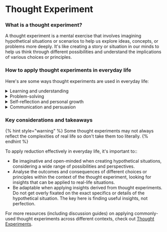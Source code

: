 # Thought Experiment

### What is a thought experiment?

A thought experiment is a mental exercise that involves imagining hypothetical situations or scenarios to help us explore ideas, concepts, or problems more deeply. It's like creating a story or situation in our minds to help us think through different possibilities and understand the implications of various choices or principles.

### How to apply thought experiments in everyday life

Here's are some ways thought experiments are used in everyday life:

<details>

<summary>Learning and understanding</summary>

Thought experiments help us grasp complex philosophical concepts by allowing us to explore hypothetical scenarios and analyse the consequences of different actions or beliefs.

</details>

<details>

<summary>Problem-solving</summary>

By imagining different situations or possibilities, thought experiments can provide insights into potential solutions or approaches to moral or ethical dilemmas.

</details>

<details>

<summary>Self-reflection and personal growth</summary>

Engaging in thought experiments can foster deeper self-awareness and personal growth by encouraging us to examine our values, beliefs, and assumptions in light of various hypothetical situations.

</details>

<details>

<summary>Communication and persuasion</summary>

Thought experiments can make complex philosophical ideas more accessible and persuasive by presenting them in the form of engaging stories or scenarios that people can easily relate to.

</details>

### Key considerations and takeaways

{% hint style="warning" %}
Some thought experiments may not always reflect the complexities of real life so don't take them too literally.
{% endhint %}

To apply reduction effectively in everyday life, it's important to::

* Be imaginative and open-minded when creating hypothetical situations, considering a wide range of possibilities and perspectives.
* Analyse the outcomes and consequences of different choices or principles within the context of the thought experiment, looking for insights that can be applied to real-life situations.
* Be adaptable when applying insights derived from thought experiments. Do not get overly fixated on the exact specifics or details of the hypothetical situation. The key here is finding useful insights, not perfection.

For more resources (including discussion guides) on applying commonly-used thought experiments across different contexts, check out [Thought Experiments](../thought-experiments/).
